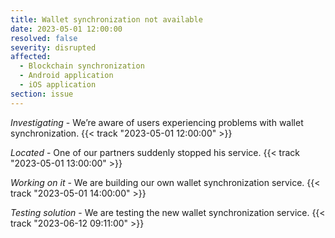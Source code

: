 ```yaml
---
title: Wallet synchronization not available
date: 2023-05-01 12:00:00
resolved: false
severity: disrupted
affected:
  - Blockchain synchronization
  - Android application
  - iOS application
section: issue
---
```


*Investigating* - We’re aware of users experiencing problems with wallet synchronization. {{< track "2023-05-01 12:00:00" >}}

*Located* - One of our partners suddenly stopped his service. {{< track "2023-05-01 13:00:00" >}}

*Working on it* - We are building our own wallet synchronization service. {{< track "2023-05-01 14:00:00" >}}

*Testing solution* - We are testing the new wallet synchronization service. {{< track "2023-06-12 09:11:00" >}}

